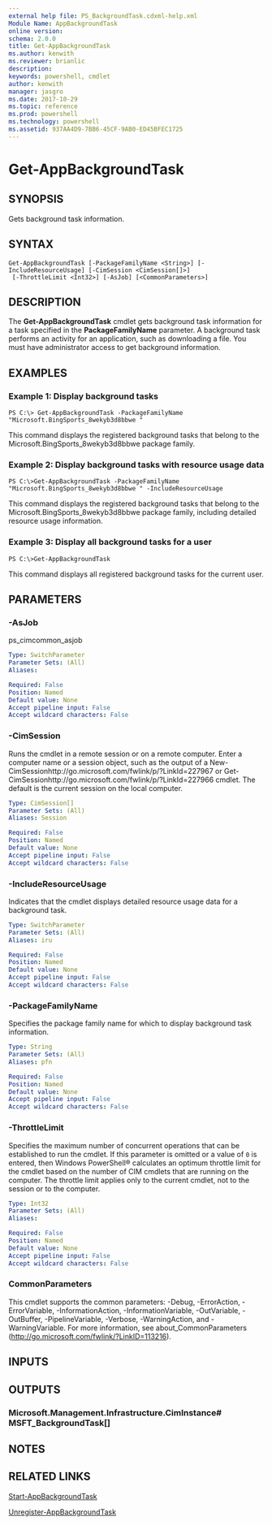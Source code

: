 ```yaml
---
external help file: PS_BackgroundTask.cdxml-help.xml
Module Name: AppBackgroundTask
online version: 
schema: 2.0.0
title: Get-AppBackgroundTask
ms.author: kenwith
ms.reviewer: brianlic
description: 
keywords: powershell, cmdlet
author: kenwith
manager: jasgro
ms.date: 2017-10-29
ms.topic: reference
ms.prod: powershell
ms.technology: powershell
ms.assetid: 937AA4D9-7BB6-45CF-9AB0-ED45BFEC1725
---
```


# Get-AppBackgroundTask

## SYNOPSIS
Gets background task information.

## SYNTAX

```
Get-AppBackgroundTask [-PackageFamilyName <String>] [-IncludeResourceUsage] [-CimSession <CimSession[]>]
 [-ThrottleLimit <Int32>] [-AsJob] [<CommonParameters>]
```

## DESCRIPTION
The **Get-AppBackgroundTask** cmdlet gets background task information for a task specified in the **PackageFamilyName** parameter.
A background task performs an activity for an application, such as downloading a file.
You must have administrator access to get background information.

## EXAMPLES

### Example 1: Display background tasks
```
PS C:\> Get-AppBackgroundTask -PackageFamilyName "Microsoft.BingSports_8wekyb3d8bbwe "
```

This command displays the registered background tasks that belong to the Microsoft.BingSports_8wekyb3d8bbwe package family.

### Example 2: Display background tasks with resource usage data
```
PS C:\>Get-AppBackgroundTask -PackageFamilyName "Microsoft.BingSports_8wekyb3d8bbwe " -IncludeResourceUsage
```

This command displays the registered background tasks that belong to the Microsoft.BingSports_8wekyb3d8bbwe package family, including detailed resource usage information.

### Example 3: Display all background tasks for a user
```
PS C:\>Get-AppBackgroundTask
```

This command displays all registered background tasks for the current user.

## PARAMETERS

### -AsJob
ps_cimcommon_asjob

```yaml
Type: SwitchParameter
Parameter Sets: (All)
Aliases: 

Required: False
Position: Named
Default value: None
Accept pipeline input: False
Accept wildcard characters: False
```

### -CimSession
Runs the cmdlet in a remote session or on a remote computer.
Enter a computer name or a session object, such as the output of a New-CimSessionhttp://go.microsoft.com/fwlink/p/?LinkId=227967 or Get-CimSessionhttp://go.microsoft.com/fwlink/p/?LinkId=227966 cmdlet.
The default is the current session on the local computer.

```yaml
Type: CimSession[]
Parameter Sets: (All)
Aliases: Session

Required: False
Position: Named
Default value: None
Accept pipeline input: False
Accept wildcard characters: False
```

### -IncludeResourceUsage
Indicates that the cmdlet displays detailed resource usage data for a background task.

```yaml
Type: SwitchParameter
Parameter Sets: (All)
Aliases: iru

Required: False
Position: Named
Default value: None
Accept pipeline input: False
Accept wildcard characters: False
```

### -PackageFamilyName
Specifies the package family name for which to display background task information.

```yaml
Type: String
Parameter Sets: (All)
Aliases: pfn

Required: False
Position: Named
Default value: None
Accept pipeline input: False
Accept wildcard characters: False
```

### -ThrottleLimit
Specifies the maximum number of concurrent operations that can be established to run the cmdlet.
If this parameter is omitted or a value of `0` is entered, then Windows PowerShell® calculates an optimum throttle limit for the cmdlet based on the number of CIM cmdlets that are running on the computer.
The throttle limit applies only to the current cmdlet, not to the session or to the computer.

```yaml
Type: Int32
Parameter Sets: (All)
Aliases: 

Required: False
Position: Named
Default value: None
Accept pipeline input: False
Accept wildcard characters: False
```

### CommonParameters
This cmdlet supports the common parameters: -Debug, -ErrorAction, -ErrorVariable, -InformationAction, -InformationVariable, -OutVariable, -OutBuffer, -PipelineVariable, -Verbose, -WarningAction, and -WarningVariable. For more information, see about_CommonParameters (http://go.microsoft.com/fwlink/?LinkID=113216).

## INPUTS

## OUTPUTS

### Microsoft.Management.Infrastructure.CimInstance# MSFT_BackgroundTask[]

## NOTES

## RELATED LINKS

[Start-AppBackgroundTask](./Start-AppBackgroundTask.md)

[Unregister-AppBackgroundTask](./Unregister-AppBackgroundTask.md)
